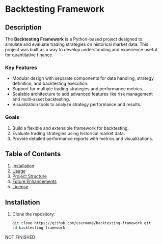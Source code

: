 # Backtesting Framework

## Description
The **Backtesting Framework** is a Python-based project designed to simulate and evaluate trading strategies on historical market data. This project was built as a way to develop understanding and experience useful for quantitative finance.

### Key Features
- Modular design with separate components for data handling, strategy definition, and backtesting execution.
- Support for multiple trading strategies and performance metrics.
- Scalable architecture to add advanced features like risk management and multi-asset backtesting.
- Visualization tools to analyze strategy performance and results.

### Goals
1. Build a flexible and extensible framework for backtesting.
2. Evaluate trading strategies using historical market data.
3. Provide detailed performance reports with metrics and visualizations.

## Table of Contents
1. [Installation](#installation)
2. [Usage](#usage)
3. [Project Structure](#project-structure)
4. [Future Enhancements](#future-enhancements)
5. [License](#license)

## Installation

1. Clone the repository:
   ```bash
   git clone https://github.com/username/backtesting-framework.git
   cd backtesting-framework

NOT FINISHED
